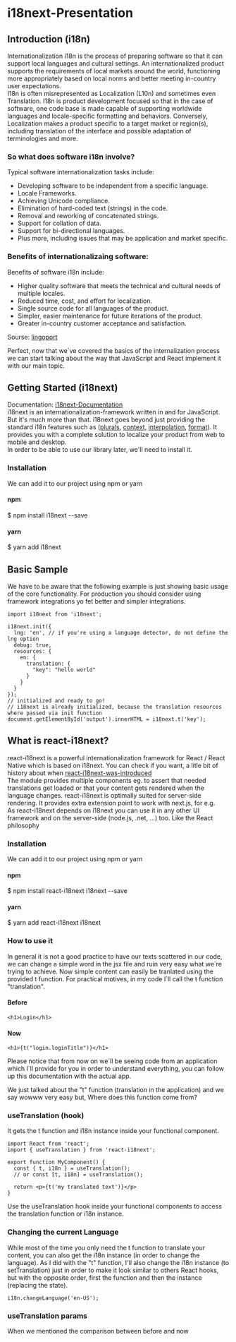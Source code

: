 # i18next-Presentation

## Introduction (i18n)
Internationalization i18n is the process of preparing software so that it can support local languages and cultural settings. An internationalized product supports the requirements of local markets around the world, functioning more appropriately based on local norms and better meeting in-country user expectations.  
I18n is often misrepresented as Localization (L10n) and sometimes even Translation. I18n is product development focused so that in the case of software, one code base is made capable of supporting worldwide languages and locale-specific formatting and behaviors. Conversely, Localization makes a product specific to a target market or region(s), including translation of the interface and possible adaptation of terminologies and more.  

### So what does software i18n involve?  
Typical software internationalization tasks include:  
* Developing software to be independent from a specific language.
* Locale Frameworks.
* Achieving Unicode compliance.
* Elimination of hard-coded text (strings) in the code.
* Removal and reworking of concatenated strings.
* Support for collation of data.
* Support for bi-directional languages.
* Plus more, including issues that may be application and market specific.  

### Benefits of internationalizaing software:  
Benefits of software i18n include:  
* Higher quality software that meets the technical and cultural needs of multiple locales.
* Reduced time, cost, and effort for localization.
* Single source code for all languages of the product.
* Simpler, easier maintenance for future iterations of the product.
* Greater in-country customer acceptance and satisfaction.  

Sourse: [lingoport](https://lingoport.com/what-is-i18n/)  

Perfect, now that we´ve covered the basics of the internalization process we can start talking about the way that JavaScript and React implement it with our main topic.

## Getting Started (i18next) 
Documentation: [i18next-Documentation](https://www.i18next.com/)  
i18next is an internationalization-framework written in and for JavaScript. But it's much more than that.
i18next goes beyond just providing the standard i18n features such as ([plurals](https://www.i18next.com/translation-function/plurals), [context](https://www.i18next.com/translation-function/context), [interpolation](https://www.i18next.com/translation-function/interpolation), [format](https://www.i18next.com/translation-function/formatting)). It provides you with a complete solution to localize your product from web to mobile and desktop.  
In order to be able to use our library later, we'll need to install it.  
### Installation
We can add it to our project using npm or yarn
#### npm
$ npm install i18next --save

#### yarn
$ yarn add i18next

## Basic Sample  
We have to be aware that the following example is just showing basic usage of the core functionality. For production you should consider using framework integrations yo fet better and simpler integrations.  

```
import i18next from 'i18next';

i18next.init({
  lng: 'en', // if you're using a language detector, do not define the lng option
  debug: true,
  resources: {
    en: {
      translation: {
        "key": "hello world"
      }
    }
  }
});
// initialized and ready to go!
// i18next is already initialized, because the translation resources where passed via init function
document.getElementById('output').innerHTML = i18next.t('key');
```


## What is react-i18next?  
react-i18next is a powerful internationalization framework for React / React Native which is based on i18next. You can check if you want, a litle bit of history about when [react-i18next-was-introduced](https://www.i18next.com/misc/the-history-of-i18next#v2)  
The module provides multiple components eg. to assert that needed translations get loaded or that your content gets rendered when the language changes. react-i18next is optimally suited for server-side rendering. It provides extra extension point to work with next.js, for e.g.  
As react-i18next depends on i18next you can use it in any other UI framework and on the server-side (node.js, .net, ...) too. Like the React philosophy  

### Installation
We can add it to our project using npm or yarn

#### npm
$ npm install react-i18next i18next --save

#### yarn
$ yarn add react-i18next i18next

### How to use it
In general it is not a good practice to have our texts scattered in our code, we can change a simple word in the jsx file and ruin very easy what we´re trying to achieve. Now simple content can easily be tranlated using the provided t function. For practical motives, in my code I´ll call the t function "translation". 

#### Before
```
<h1>Login</h1>
```

#### Now
```
<h1>{t("login.loginTitle")}</h1>
```   
Please notice that from now on we´ll be seeing code from an application which I´ll provide for you in order to understand everything, you can follow up this documentation with the actual app.  

We just talked about the "t" function (translation in the application) and we say wowww very easy but, Where does this function come from?

### useTranslation (hook)
It gets the t function and i18n instance inside your functional component.
```
import React from 'react';
import { useTranslation } from 'react-i18next';

export function MyComponent() {
  const { t, i18n } = useTranslation();
  // or const [t, i18n] = useTranslation();

  return <p>{t('my translated text')}</p>
}
```
Use the useTranslation hook inside your functional components to access the translation function or i18n instance.

### Changing the current Language

While most of the time you only need the t function to translate your content, you can also get the i18n instance (in order to change the language). As I did with the "t" function, I'll also change the i18n instance (to setTranslation) just in order to make it look similar to others React hooks, but with the opposite order, first the function and then the instance (replacing the state).

```
i18n.changeLanguage('en-US');
```
### useTranslation params
When we mentioned the comparison between before and now 

